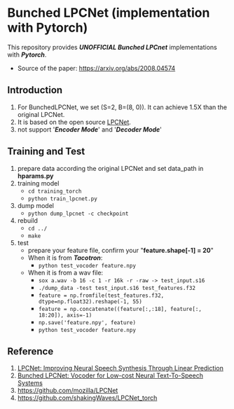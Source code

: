 # Bunched LPCNet (implementation with Pytorch)

This repository provides ***UNOFFICIAL Bunched LPCnet*** implementations with ***Pytorch***.

- Source of the paper: <https://arxiv.org/abs/2008.04574>

## Introduction

1. For BunchedLPCNet, we set (S=2, B=(8, 0)). It can achieve 1.5X than the original LPCNet.
2. It is based on the open source [LPCNet](https://github.com/mozilla/LPCNet/commit/bffdcee95b4303167a34007ea22c8d304ca204da).
3. not support '***Encoder Mode***' and '***Decoder Mode***'

## Training and Test

1. prepare data according the original LPCNet and set data_path in **hparams.py**
2. training model
    - `cd training_torch`
    - `python train_lpcnet.py`
3. dump model
    - `python dump_lpcnet -c checkpoint`
4. rebuild
    - `cd ../`
    - `make`
5. test
    - prepare your feature file, confirm your "**feature.shape[-1] = 20**"
    - When it is from ***Tacotron***:
        - `python test_vocoder feature.npy`
    - When it is from a wav file:
        - `sox a.wav -b 16 -c 1 -r 16k -r -raw -> test_input.s16`
        - `./dump_data -test test_input.s16 test_features.f32`
        - `feature = np.fromfile(test_features.f32, dtype=np.float32).reshape(-1, 55)`
        - `feature = np.concatenate((feature[:,:18], feature[:, 18:20]), axis=-1)`
        - `np.save('feature.npy', feature)`
        - `python test_vocoder feature.npy`
   
## Reference

1. [LPCNet: Improving Neural Speech Synthesis Through Linear Prediction](https://jmvalin.ca/papers/lpcnet_icassp2019.pdf)
2. [Bunched LPCNet: Vocoder for Low-cost Neural Text-To-Speech Systems](https://arxiv.org/abs/2008.04574)
3. <https://github.com/mozilla/LPCNet>
4. <https://github.com/shakingWaves/LPCNet_torch>